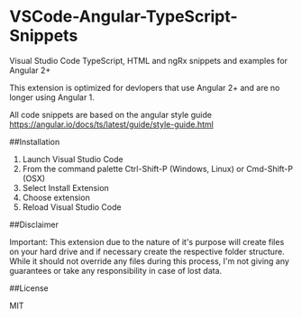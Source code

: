 # VSCode-Angular-TypeScript-Snippets
Visual Studio Code TypeScript, HTML and ngRx snippets and examples for Angular 2+

This extension is optimized for devlopers that use Angular 2+ and are no longer using Angular 1.

All code snippets are based on the angular style guide https://angular.io/docs/ts/latest/guide/style-guide.html



##Installation

1. Launch Visual Studio Code
2. From the command palette Ctrl-Shift-P (Windows, Linux) or Cmd-Shift-P (OSX)
3. Select Install Extension
4. Choose extension
5. Reload Visual Studio Code


##Disclaimer

Important: This extension due to the nature of it's purpose will create
files on your hard drive and if necessary create the respective folder structure.
While it should not override any files during this process, I'm not giving any guarantees
or take any responsibility in case of lost data.


##License

MIT